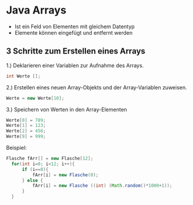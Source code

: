 # Java Arrays

- Ist ein Feld von Elementen mit gleichem Datentyp
- Elemente können eingefügt und entfernt werden

## 3 Schritte zum Erstellen eines Arrays

1.) Deklarieren einer Variablen zur Aufnahme des Arrays.


```java
int Werte [];
```

2.) Erstellen eines neuen Array-Objekts und der Array-Variablen zuweisen.


```java
Werte = new Werte[10];
```

3.) Speichern von Werten in den Array-Elementen


```java
Werte[0] = 789;
Werte[1] = 123;
Werte[2] = 456;
Werte[9] = 999;
```

Beispiel:

```java
Flasche fArr[] = new Flasche[12];
  for(int i=0; i<12; i++){
      if (i==0){
          fArr[i] = new Flasche(0);
      } else {
          fArr[i] = new Flasche ((int) (Math.random()*1000+1));
      }
  }
```
